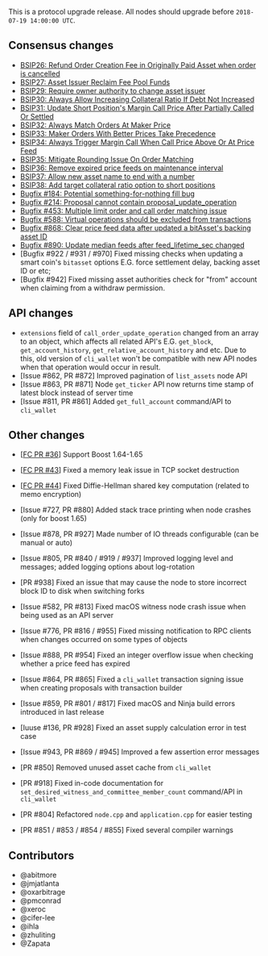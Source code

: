 This is a protocol upgrade release. All nodes should upgrade before `2018-07-19 14:00:00 UTC`.

## Consensus changes

* [BSIP26: Refund Order Creation Fee in Originally Paid Asset when order is cancelled](https://github.com/bitshares/bsips/blob/master/bsip-0026.md)
* [BSIP27: Asset Issuer Reclaim Fee Pool Funds](https://github.com/bitshares/bsips/blob/master/bsip-0027.md)
* [BSIP29: Require owner authority to change asset issuer](https://github.com/bitshares/bsips/blob/master/bsip-0029.md)
* [BSIP30: Always Allow Increasing Collateral Ratio If Debt Not Increased](https://github.com/bitshares/bsips/blob/master/bsip-0030.md)
* [BSIP31: Update Short Position's Margin Call Price After Partially Called Or Settled](https://github.com/bitshares/bsips/blob/master/bsip-0031.md)
* [BSIP32: Always Match Orders At Maker Price](https://github.com/bitshares/bsips/blob/master/bsip-0032.md)
* [BSIP33: Maker Orders With Better Prices Take Precedence](https://github.com/bitshares/bsips/blob/master/bsip-0033.md)
* [BSIP34: Always Trigger Margin Call When Call Price Above Or At Price Feed](https://github.com/bitshares/bsips/blob/master/bsip-0034.md)
* [BSIP35: Mitigate Rounding Issue On Order Matching](https://github.com/bitshares/bsips/blob/master/bsip-0035.md)
* [BSIP36: Remove expired price feeds on maintenance interval](https://github.com/bitshares/bsips/blob/master/bsip-0036.md)
* [BSIP37: Allow new asset name to end with a number](https://github.com/bitshares/bsips/blob/master/bsip-0037.md)
* [BSIP38: Add target collateral ratio option to short positions](https://github.com/bitshares/bsips/blob/master/bsip-0038.md)
* [Bugfix #184: Potential something-for-nothing fill bug](https://github.com/bitshares/bitshares-core/issues/184)
* [Bugfix #214: Proposal cannot contain proposal_update_operation](https://github.com/bitshares/bitshares-core/issues/214)
* [Bugfix #453: Multiple limit order and call order matching issue](https://github.com/bitshares/bitshares-core/issues/453)
* [Bugfix #588: Virtual operations should be excluded from transactions](https://github.com/bitshares/bitshares-core/issues/588)
* [Bugfix #868: Clear price feed data after updated a bitAsset's backing asset ID](https://github.com/bitshares/bitshares-core/issues/868)
* [Bugfix #890: Update median feeds after feed_lifetime_sec changed](https://github.com/bitshares/bitshares-core/issues/890)
* [Bugfix #922 / #931 / #970] Fixed missing checks when updating a smart coin's `bitasset` options E.G. force settlement delay, backing asset ID or etc;
* [Bugfix #942] Fixed missing asset authorities check for "from" account when claiming from a withdraw permission.

## API changes

* `extensions` field of `call_order_update_operation` changed from an array to an object, which affects all related API's E.G. `get_block`, `get_account_history`, `get_relative_account_history` and etc. Due to this, old version of `cli_wallet` won't be compatible with new API nodes when that operation would occur in result.
* [Issue #862, PR #872] Improved pagination of `list_assets` node API
* [Issue #863, PR #871] Node `get_ticker` API now returns time stamp of latest block instead of server time
* [Issue #811, PR #861] Added `get_full_account` command/API to `cli_wallet`


## Other changes

* [[FC PR #36](https://github.com/bitshares/bitshares-fc/pull/36)] Support Boost 1.64-1.65

* [[FC PR #43](https://github.com/bitshares/bitshares-fc/pull/43)] Fixed a memory leak issue in TCP socket destruction

* [[FC PR #44](https://github.com/bitshares/bitshares-fc/pull/44)] Fixed Diffie-Hellman shared key computation (related to memo encryption)

* [Issue #727, PR #880] Added stack trace printing when node crashes (only for boost 1.65)

* [Issue #878, PR #927] Made number of IO threads configurable (can be manual or auto)

* [Issue #805, PR #840 / #919 / #937] Improved logging level and messages; added logging options about log-rotation

* [PR #938] Fixed an issue that may cause the node to store incorrect block ID to disk when switching forks

* [Issue #582, PR #813] Fixed macOS witness node crash issue when being used as an API server

* [Issue #776, PR #816 / #955] Fixed missing notification to RPC clients when changes occurred on some types of objects

* [Issue #888, PR #954] Fixed an integer overflow issue when checking whether a price feed has expired

* [Issue #864, PR #865] Fixed a `cli_wallet` transaction signing issue when creating proposals with transaction builder

* [Issue #859, PR #801 / #817] Fixed macOS and Ninja build errors introduced in last release

* [Iuuse #136, PR #928] Fixed an asset supply calculation error in test case

* [Issue #943, PR #869 / #945] Improved a few assertion error messages

* [PR #850] Removed unused asset cache from `cli_wallet`

* [PR #918] Fixed in-code documentation for `set_desired_witness_and_committee_member_count` command/API in `cli_wallet`

* [PR #804] Refactored `node.cpp` and `application.cpp` for easier testing

* [PR #851 / #853 / #854 / #855] Fixed several compiler warnings

## Contributors

* @abitmore
* @jmjatlanta 
* @oxarbitrage
* @pmconrad
* @xeroc
* @cifer-lee
* @ihla
* @zhuliting
* @Zapata
